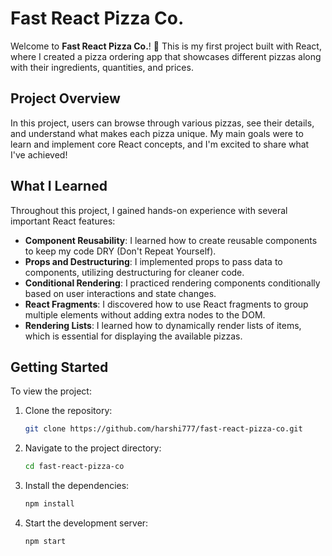 # Fast React Pizza Co.

Welcome to **Fast React Pizza Co.**! 🍕 This is my first project built with React, where I created a pizza ordering app that showcases different pizzas along with their ingredients, quantities, and prices.

## Project Overview

In this project, users can browse through various pizzas, see their details, and understand what makes each pizza unique. My main goals were to learn and implement core React concepts, and I'm excited to share what I've achieved!

## What I Learned

Throughout this project, I gained hands-on experience with several important React features:

- **Component Reusability**: I learned how to create reusable components to keep my code DRY (Don't Repeat Yourself).
- **Props and Destructuring**: I implemented props to pass data to components, utilizing destructuring for cleaner code.
- **Conditional Rendering**: I practiced rendering components conditionally based on user interactions and state changes.
- **React Fragments**: I discovered how to use React fragments to group multiple elements without adding extra nodes to the DOM.
- **Rendering Lists**: I learned how to dynamically render lists of items, which is essential for displaying the available pizzas.

## Getting Started

To view the project:

1. Clone the repository:
   ```bash
   git clone https://github.com/harshi777/fast-react-pizza-co.git
2. Navigate to the project directory:
   ```bash
   cd fast-react-pizza-co
4. Install the dependencies:
   ```bash
   npm install
6. Start the development server:
   ```bash
   npm start

